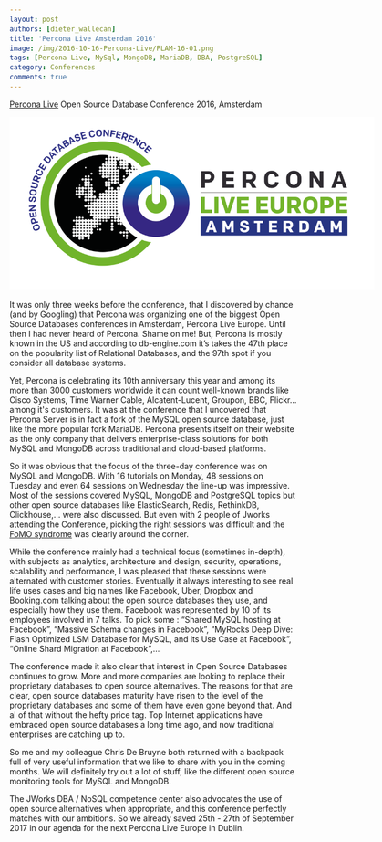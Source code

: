 ```yaml
---
layout: post
authors: [dieter_wallecan]
title: 'Percona Live Amsterdam 2016'
image: /img/2016-10-16-Percona-Live/PLAM-16-01.png
tags: [Percona Live, MySql, MongoDB, MariaDB, DBA, PostgreSQL]
category: Conferences
comments: true
---
```


[Percona Live](https://www.percona.com/live/plam16/) Open Source Database Conference 2016, Amsterdam

<p style="text-align: center;">
  <img style="max-width: 640px;" alt="Percona Live Amsterdam Logo" src="/img/2016-10-16-Percona-Live/PLAM-16-01.png">
</p>

It was only three weeks before the conference, that I discovered by chance (and by Googling) that Percona was organizing one of the biggest Open Source Databases conferences in Amsterdam, Percona Live Europe.
Until then I had never heard of Percona.
Shame on me! But, Percona is mostly known in the US and according to db-engine.com it’s takes the 47th  place on the popularity list of Relational Databases, and the 97th spot if you consider all database systems.

Yet, Percona is celebrating its 10th anniversary this year and among its more than 3000 customers worldwide it can count well-known brands like Cisco Systems, Time Warner Cable, Alcatent-Lucent, Groupon, BBC, Flickr... among  it's customers.
It was at the conference that I uncovered that Percona Server is in fact a fork of the MySQL open source database, just like the more popular fork MariaDB.
Percona presents itself on their website as the only company that delivers enterprise-class solutions for both MySQL and MongoDB across traditional and cloud-based platforms. 

So it was obvious that the focus of the three-day conference was on MySQL and MongoDB.
With 16 tutorials on Monday, 48 sessions on Tuesday and even 64 sessions on Wednesday the line-up was impressive.
Most of the sessions covered MySQL, MongoDB and PostgreSQL topics but other open source databases like ElasticSearch, Redis, RethinkDB, Clickhouse,… were also discussed.
But even with 2 people of Jworks attending the Conference, picking the right sessions was difficult and the [FoMO syndrome](https://en.wikipedia.org/wiki/Fear_of_missing_out) was clearly around the corner. 

While the conference mainly had a technical focus (sometimes in-depth), with subjects as analytics, architecture and design, security, operations, scalability and performance, I was pleased that these sessions were alternated with customer stories.
Eventually it always interesting to see real life uses cases and big names like Facebook, Uber, Dropbox and Booking.com talking about the open source databases they use, and especially how they use them.
Facebook was represented by 10 of its employees involved in 7 talks.
To pick some : “Shared MySQL hosting at Facebook”, “Massive Schema changes in Facebook”, “MyRocks Deep Dive: Flash Optimized LSM Database for MySQL, and its Use Case at Facebook”, “Online Shard Migration at Facebook”,…

The conference made it also clear that interest in Open Source Databases continues to grow.
More and more companies are looking to replace their proprietary databases to open source alternatives.
The reasons for that are clear, open source databases maturity have risen to the level of the proprietary databases and some of them have even gone beyond that.
And al of that without the hefty price tag.  Top Internet applications have embraced open source databases a long time ago, and now traditional enterprises are catching up to.

So me and my colleague Chris De Bruyne both returned with a backpack full of very useful information that we like to share with you in the coming months.
We will definitely try out a lot of stuff, like the different open source monitoring tools for MySQL and MongoDB. 

The JWorks DBA / NoSQL competence center also advocates the use of open source alternatives when appropriate, and this conference perfectly matches with our ambitions.
So we already saved 25th - 27th of September 2017 in our agenda for the next Percona Live Europe in Dublin.